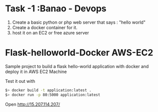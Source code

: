 # Task -1 :Banao - Devops
1) Create a basic python or php web server that says :  "hello world"
2) Create a docker container for it.
3) host it on an EC2 or free azure server

# Flask-helloworld-Docker AWS-EC2
Sample project to build a flask hello-world application with docker and deploy it in AWS EC2 Machine 

Test it out with

```bash
$> docker build -t application:latest .
$> docker run -p 80:5000 application:latest
```

Open http://15.207.114.207/
